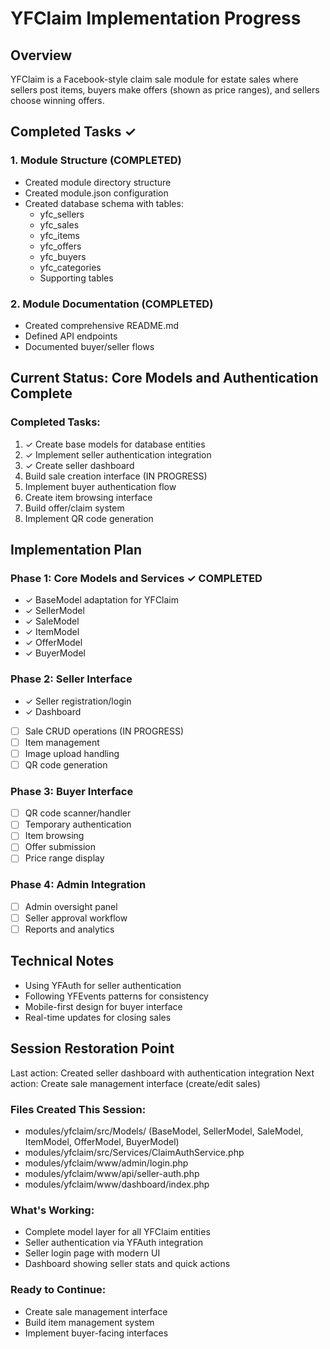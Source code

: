 # YFClaim Implementation Progress

## Overview
YFClaim is a Facebook-style claim sale module for estate sales where sellers post items, buyers make offers (shown as price ranges), and sellers choose winning offers.

## Completed Tasks ✓

### 1. Module Structure (COMPLETED)
- Created module directory structure
- Created module.json configuration
- Created database schema with tables:
  - yfc_sellers
  - yfc_sales  
  - yfc_items
  - yfc_offers
  - yfc_buyers
  - yfc_categories
  - Supporting tables

### 2. Module Documentation (COMPLETED)
- Created comprehensive README.md
- Defined API endpoints
- Documented buyer/seller flows

## Current Status: Core Models and Authentication Complete

### Completed Tasks:
1. ✓ Create base models for database entities
2. ✓ Implement seller authentication integration
3. ✓ Create seller dashboard
4. Build sale creation interface (IN PROGRESS)
5. Implement buyer authentication flow
6. Create item browsing interface
7. Build offer/claim system
8. Implement QR code generation

## Implementation Plan

### Phase 1: Core Models and Services ✓ COMPLETED
- ✓ BaseModel adaptation for YFClaim
- ✓ SellerModel 
- ✓ SaleModel
- ✓ ItemModel
- ✓ OfferModel
- ✓ BuyerModel

### Phase 2: Seller Interface
- ✓ Seller registration/login
- ✓ Dashboard
- [ ] Sale CRUD operations (IN PROGRESS)
- [ ] Item management
- [ ] Image upload handling
- [ ] QR code generation

### Phase 3: Buyer Interface
- [ ] QR code scanner/handler
- [ ] Temporary authentication
- [ ] Item browsing
- [ ] Offer submission
- [ ] Price range display

### Phase 4: Admin Integration
- [ ] Admin oversight panel
- [ ] Seller approval workflow
- [ ] Reports and analytics

## Technical Notes
- Using YFAuth for seller authentication
- Following YFEvents patterns for consistency
- Mobile-first design for buyer interface
- Real-time updates for closing sales

## Session Restoration Point
Last action: Created seller dashboard with authentication integration
Next action: Create sale management interface (create/edit sales)

### Files Created This Session:
- modules/yfclaim/src/Models/ (BaseModel, SellerModel, SaleModel, ItemModel, OfferModel, BuyerModel)
- modules/yfclaim/src/Services/ClaimAuthService.php
- modules/yfclaim/www/admin/login.php
- modules/yfclaim/www/api/seller-auth.php  
- modules/yfclaim/www/dashboard/index.php

### What's Working:
- Complete model layer for all YFClaim entities
- Seller authentication via YFAuth integration
- Seller login page with modern UI
- Dashboard showing seller stats and quick actions

### Ready to Continue:
- Create sale management interface
- Build item management system
- Implement buyer-facing interfaces